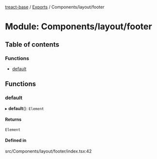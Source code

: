 [treact-base](../README.md) / [Exports](../modules.md) / Components/layout/footer

# Module: Components/layout/footer

## Table of contents

### Functions

- [default](Components_layout_footer.md#default)

## Functions

### default

▸ **default**(): `Element`

#### Returns

`Element`

#### Defined in

src/Components/layout/footer/index.tsx:42
